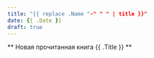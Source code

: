```yaml
---
title: "{{ replace .Name "-" " " | title }}"
date: {{ .Date }}
draft: true
---
```


** Новая прочитанная книга {{ .Title }} **
